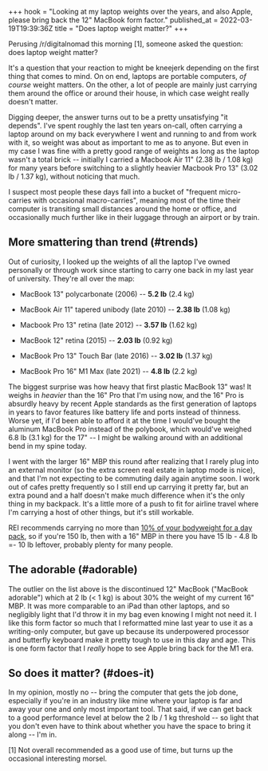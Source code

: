 +++
hook = "Looking at my laptop weights over the years, and also Apple, please bring back the 12" MacBook form factor."
published_at = 2022-03-19T19:39:36Z
title = "Does laptop weight matter?"
+++

Perusing /r/digitalnomad this morning [1], someone asked the question: does laptop weight matter?

It's a question that your reaction to might be kneejerk depending on the first thing that comes to mind. On on end, laptops are portable computers, _of course_ weight matters. On the other, a lot of people are mainly just carrying them around the office or around their house, in which case weight really doesn't matter.

Digging deeper, the answer turns out to be a pretty unsatisfying "it depends". I've spent roughly the last ten years on-call, often carrying a laptop around on my back everywhere I went and running to and from work with it, so weight was about as important to me as to anyone. But even in my case I was fine with a pretty good range of weights as long as the laptop wasn't a total brick -- initially I carried a Macbook Air 11" (2.38 lb / 1.08 kg) for many years before switching to a slightly heavier Macbook Pro 13" (3.02 lb / 1.37 kg), without noticing that much.

I suspect most people these days fall into a bucket of "frequent micro-carries with occasional macro-carries", meaning most of the time their computer is transiting small distances around the home or office, and occasionally much further like in their luggage through an airport or by train.

## More smattering than trend (#trends)

Out of curiosity, I looked up the weights of all the laptop I've owned personally or through work since starting to carry one back in my last year of university. They're all over the map:

* MacBook 13" polycarbonate (2006) -- **5.2 lb** (2.4 kg)

* MacBook Air 11" tapered unibody (late 2010) -- **2.38 lb** (1.08 kg)

* Macbook Pro 13" retina (late 2012) -- **3.57 lb** (1.62 kg)

* MacBook 12" retina (2015) -- **2.03 lb** (0.92 kg)

* MacBook Pro 13" Touch Bar (late 2016) -- **3.02 lb** (1.37 kg)

* MacBook Pro 16" M1 Max (late 2021) -- **4.8 lb** (2.2 kg)

The biggest surprise was how heavy that first plastic MacBook 13" was! It weighs in _heavier_ than the 16" Pro that I'm using now, and the 16" Pro is absurdly heavy by recent Apple standards as the first generation of laptops in years to favor features like battery life and ports instead of thinness. Worse yet, if I'd been able to afford it at the time I would've bought the aluminum MacBook Pro instead of the polybook, which would've weighed 6.8 lb (3.1 kg) for the 17" -- I might be walking around with an additional bend in my spine today.

I went with the larger 16" MBP this round after realizing that I rarely plug into an external monitor (so the extra screen real estate in laptop mode is nice), and that I'm not expecting to be commuting daily again anytime soon. I work out of cafes pretty frequently so I still end up carrying it pretty far, but an extra pound and a half doesn't make much difference when it's the only thing in my backpack. It's a little more of a push to fit for airline travel where I'm carrying a host of other things, but it's still workable.

REI recommends carrying no more than [10% of your bodyweight for a day pack](https://www.rei.com/blog/camp/how-much-should-your-pack-weigh), so if you're 150 lb, then with a 16" MBP in there you have 15 lb - 4.8 lb =- 10 lb leftover, probably plenty for many people.

## The adorable (#adorable)

The outlier on the list above is the discontinued 12" MacBook ("MacBook adorable") which at 2 lb (< 1 kg) is about 30% the weight of my current 16" MBP. It was more comparable to an iPad than other laptops, and so negligibly light that I'd throw it in my bag even knowing I might not need it. I like this form factor so much that I reformatted mine last year to use it as a writing-only computer, but gave up because its underpowered processor and butterfly keyboard make it pretty tough to use in this day and age. This is one form factor that I _really_ hope to see Apple bring back for the M1 era.

## So does it matter? (#does-it)

In my opinion, mostly no -- bring the computer that gets the job done, especially if you're in an industry like mine where your laptop is far and away your one and only most important tool. That said, if we can get back to a good performance level at below the 2 lb / 1 kg threshold -- so light that you don't even have to think about whether you have the space to bring it along -- I'm in.

[1] Not overall recommended as a good use of time, but turns up the occasional interesting morsel.

